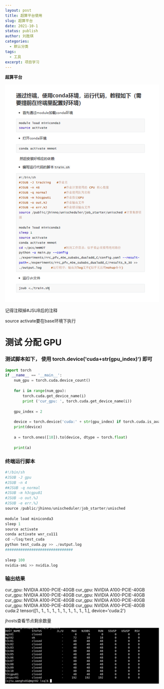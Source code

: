 ```yaml
---
layout: post
title: 超算平台使用
slug: 超算平台
date: 2021-10-1
status: publish
author: 刘胜琪
categories: 
  - 默认分类
tags: 
  - 工具
excerpt: 项目学习
---
```


**超算平台**

![](2021-10-1-超算平台使用.assets/image-20211001105900849-16330571432331.png)

记得注释掉#JSUB后的注释

source activate要在base环境下执行



# 测试 分配 GPU

### 测试脚本如下， 使用 torch.device('cuda+str(gpu_index)') 即可


```python
import torch
if __name__ == '__main__':
    num_gpu = torch.cuda.device_count()

    for i in range(num_gpu):
        torch.cuda.get_device_name(i)
        print ('cur_gpu: ', torch.cuda.get_device_name(i))
    
    gpu_index = 2

    device = torch.device('cuda:' + str(gpu_index) if torch.cuda.is_available() else 'cpu')
    print(device)

    a = torch.ones([10]).to(device, dtype = torch.float)

    print(a)
```

### 终端运行脚本

``` python
#!/bin/sh
#JSUB -J gpu
#JSUB -n 4
##JSUB -q normal
#JSUB -m h3cgpu01
#JSUB -o out.%J
#JSUB -e err.%J
source /public/jhinno/unischeduler/job_starter/unisched

module load miniconda3
sleep 1
source activate
conda activate wxr_cu111
cd ~/lsq/test_cuda
python test_cuda.py >> ./output.log
###############################

sleep 100
nvidia-smi >> nvidia.log

```


### 输出结果

cur_gpu:  NVIDIA A100-PCIE-40GB
cur_gpu:  NVIDIA A100-PCIE-40GB
cur_gpu:  NVIDIA A100-PCIE-40GB
cur_gpu:  NVIDIA A100-PCIE-40GB
cur_gpu:  NVIDIA A100-PCIE-40GB
cur_gpu:  NVIDIA A100-PCIE-40GB
cur_gpu:  NVIDIA A100-PCIE-40GB
cur_gpu:  NVIDIA A100-PCIE-40GB
cuda:2
tensor([1., 1., 1., 1., 1., 1., 1., 1., 1., 1.], device='cuda:2')



jhosts查看节点剩余数量

![](2021-10-1-超算平台使用.assets/image-20211017114800991-16344424829991.png)